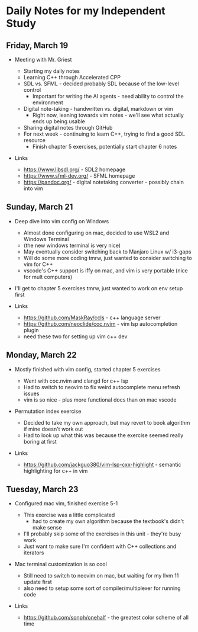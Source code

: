 # Daily Notes for my Independent Study

## Friday, March 19

- Meeting with Mr. Griest 
    - Starting my daily notes
    - Learning C++ through Accelerated CPP
    - SDL vs. SFML - decided probably SDL because of the low-level control
        - Important for writing the AI agents - need ability to control the environment
    - Digital note-taking - handwritten vs. digital, markdown or vim
        - Right now, leaning towards vim notes - we'll see what actually ends up being usable
    - Sharing digital notes through GitHub
    - For next week - continuing to learn C++, trying to find a good SDL resource
        - Finish chapter 5 exercises, potentially start chapter 6 notes

- Links
    - https://www.libsdl.org/ - SDL2 homepage
    - https://www.sfml-dev.org/ - SFML homepage
    - https://pandoc.org/ - digital notetaking converter - possibly chain into vim

## Sunday, March 21

- Deep dive into vim config on Windows
    - Almost done configuring on mac, decided to use WSL2 and Windows Terminal
	- (the new windows terminal is very nice)
    - May eventually consider switching back to Manjaro Linux w/ i3-gaps
    - Will do some more coding tmrw, just wanted to consider switching to vim for C++
	- vscode's C++ support is iffy on mac, and vim is very portable (nice for mult computers)
- I'll get to chapter 5 exercises tmrw, just wanted to work on env setup first

- Links
    - https://github.com/MaskRay/ccls - c++ language server
    - https://github.com/neoclide/coc.nvim - vim lsp autocompletion plugin
	- need these two for setting up vim c++ dev

## Monday, March 22

- Mostly finished with vim config, started chapter 5 exercises
    - Went with coc.nvim and clangd for c++ lsp
    - Had to switch to neovim to fix weird autocomplete menu refresh issues
    - vim is so nice - plus more functional docs than on mac vscode
- Permutation index exercise
    - Decided to take my own approach, but may revert to book algorithm if mine doesn't work out
    - Had to look up what this was because the exercise seemed really boring at first

- Links
    - https://github.com/jackguo380/vim-lsp-cxx-highlight - semantic highlighting for c++ in vim

## Tuesday, March 23

- Configured mac vim, finished exercise 5-1
    - This exercise was a little complicated 
        - had to create my own algorithm because the textbook's didn't make sense
    - I'll probably skip some of the exercises in this unit - they're busy work
    - Just want to make sure I'm confident with C++ collections and iterators
- Mac terminal customization is so cool
    - Still need to switch to neovim on mac, but waiting for my llvm 11 update first
    - also need to setup some sort of compiler/multiplexer for running code

- Links 
    - https://github.com/sonph/onehalf - the greatest color scheme of all time
